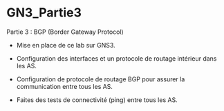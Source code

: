 GN3_Partie3
===========

Partie 3 : BGP (Border Gateway Protocol)

  - Mise en place de ce lab sur GNS3.

  - Configuration des interfaces et un protocole de routage intérieur dans les AS.

  - Configuration de protocole de routage BGP pour assurer la communication entre tous
  les AS.
  
  - Faites des tests de connectivité (ping) entre tous les AS.
